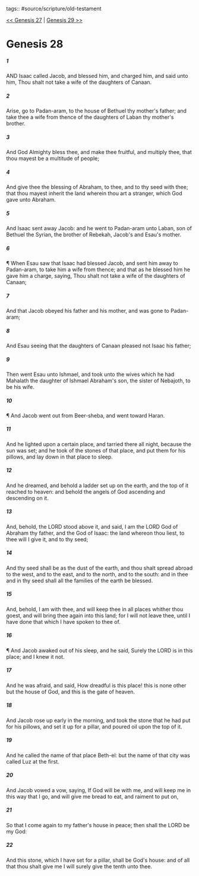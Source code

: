 tags:: #source/scripture/old-testament

[<< Genesis 27](old-testament/01_Genesis/Genesis_27.md) | [Genesis 29 >>](old-testament/01_Genesis/Genesis_29.md)

# Genesis 28

##### 1

AND Isaac called Jacob, and blessed him, and charged him, and said unto him, Thou shalt not take a wife of the daughters of Canaan.

##### 2

Arise, go to Padan-aram, to the house of Bethuel thy mother's father; and take thee a wife from thence of the daughters of Laban thy mother's brother.

##### 3

And God Almighty bless thee, and make thee fruitful, and multiply thee, that thou mayest be a multitude of people;

##### 4

And give thee the blessing of Abraham, to thee, and to thy seed with thee; that thou mayest inherit the land wherein thou art a stranger, which God gave unto Abraham.

##### 5

And Isaac sent away Jacob: and he went to Padan-aram unto Laban, son of Bethuel the Syrian, the brother of Rebekah, Jacob's and Esau's mother.

##### 6

¶ When Esau saw that Isaac had blessed Jacob, and sent him away to Padan-aram, to take him a wife from thence; and that as he blessed him he gave him a charge, saying, Thou shalt not take a wife of the daughters of Canaan;

##### 7

And that Jacob obeyed his father and his mother, and was gone to Padan-aram;

##### 8

And Esau seeing that the daughters of Canaan pleased not Isaac his father;

##### 9

Then went Esau unto Ishmael, and took unto the wives which he had Mahalath the daughter of Ishmael Abraham's son, the sister of Nebajoth, to be his wife.

##### 10

¶ And Jacob went out from Beer-sheba, and went toward Haran.

##### 11

And he lighted upon a certain place, and tarried there all night, because the sun was set; and he took of the stones of that place, and put them for his pillows, and lay down in that place to sleep.

##### 12

And he dreamed, and behold a ladder set up on the earth, and the top of it reached to heaven: and behold the angels of God ascending and descending on it.

##### 13

And, behold, the LORD stood above it, and said, I am the LORD God of Abraham thy father, and the God of Isaac: the land whereon thou liest, to thee will I give it, and to thy seed;

##### 14

And thy seed shall be as the dust of the earth, and thou shalt spread abroad to the west, and to the east, and to the north, and to the south: and in thee and in thy seed shall all the families of the earth be blessed.

##### 15

And, behold, I am with thee, and will keep thee in all places whither thou goest, and will bring thee again into this land; for I will not leave thee, until I have done that which I have spoken to thee of.

##### 16

¶ And Jacob awaked out of his sleep, and he said, Surely the LORD is in this place; and I knew it not.

##### 17

And he was afraid, and said, How dreadful is this place! this is none other but the house of God, and this is the gate of heaven.

##### 18

And Jacob rose up early in the morning, and took the stone that he had put for his pillows, and set it up for a pillar, and poured oil upon the top of it.

##### 19

And he called the name of that place Beth-el: but the name of that city was called Luz at the first.

##### 20

And Jacob vowed a vow, saying, If God will be with me, and will keep me in this way that I go, and will give me bread to eat, and raiment to put on,

##### 21

So that I come again to my father's house in peace; then shall the LORD be my God:

##### 22

And this stone, which I have set for a pillar, shall be God's house: and of all that thou shalt give me I will surely give the tenth unto thee.
